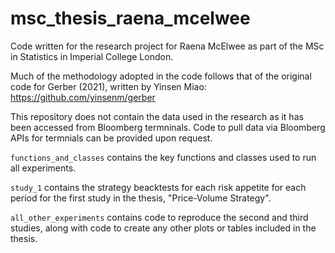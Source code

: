 # msc_thesis_raena_mcelwee
 Code written for the research project for Raena McElwee as part of the MSc in Statistics in Imperial College London.

Much of the methodology adopted in the code follows that of the original code for Gerber (2021), written by Yinsen Miao: https://github.com/yinsenm/gerber

This repository does not contain the data used in the research as it has been accessed from Bloomberg termninals. Code to pull data via Bloomberg APIs for termnials can be provided upon request.

`functions_and_classes` contains the key functions and classes used to run all experiments. 

`study_1` contains the strategy beacktests for each risk appetite for each period for the first study in the thesis, "Price-Volume Strategy".

`all_other_experiments` contains code to reproduce the second and third studies, along with code to create any other plots or tables included in the thesis.
